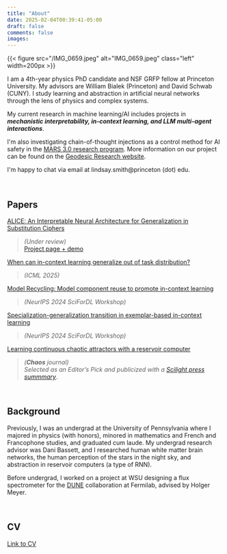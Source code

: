 ```yaml
---
title: "About"
date: 2025-02-04T00:39:41-05:00
draft: false
comments: false
images:
---
```

{{< figure src="/IMG_0659.jpeg" alt="IMG_0659.jpeg" class="left" width=200px >}}
<!-- ![alt](/en/IMG_0659.jpeg) -->

I am a 4th-year physics PhD candidate and NSF GRFP fellow at Princeton University. My advisors are William Bialek (Princeton) and David Schwab (CUNY). I study learning and abstraction in artificial neural networks through the lens of physics and complex systems.

My current research in machine learning/AI includes projects in ***mechanistic interpretability, in-context learning, and LLM multi-agent interactions***.

I'm also investigating chain-of-thought injections as a control method for AI safety in the [MARS 3.0 research program](https://www.cambridgeaisafety.org/mars). More information on our project can be found on the [Geodesic Research website](https://www.geodesicresearch.org/research).

I'm happy to chat via email at lindsay.smith@princeton (dot) edu.

&nbsp;
## Papers

[ALICE: An Interpretable Neural Architecture for Generalization in Substitution Ciphers](https://arxiv.org/abs/2509.07282)
> *(Under review)*\
> [Project page + demo](https://jshen.net/alice)


[When can in-context learning generalize out of task distribution?](https://arxiv.org/abs/2506.05574)
> *(ICML 2025)*

[Model Recycling: Model component reuse to promote in-context learning](https://openreview.net/forum?id=vWSu8nEURM)
> *(NeurIPS 2024 SciForDL Workshop)*

[Specialization-generalization transition in exemplar-based in-context learning](https://openreview.net/forum?id=D1ui5QwHqF)
> *(NeurIPS 2024 SciForDL Workshop)*

[Learning continuous chaotic attractors with a reservoir computer](https://doi.org/10.1063/5.0075572)
> *(**Chaos** journal)\
> Selected as an Editor’s Pick and publicized with a [Scilight press summmary](https://doi.org/10.1063/10.0009079)*.

&nbsp;
## Background

Previously, I was an undergrad at the University of Pennsylvania where I majored in physics (with honors), minored in mathematics and French and Francophone studies, and graduated cum laude. My undergrad research advisor was Dani Bassett, and I researched human white matter brain networks, the human perception of the stars in the night sky, and abstraction in reservoir computers (a type of RNN).


Before undergrad, I worked on a project at WSU designing a flux spectrometer for the [DUNE](https://lbnf-dune.fnal.gov/) collaboration at Fermilab, advised by Holger Meyer.

&nbsp;
## CV
[Link to CV](/pdfs/cv_lindsaysmith_sep25.pdf)